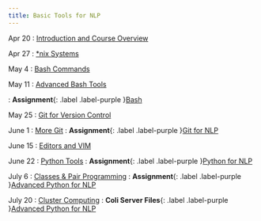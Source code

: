 ```yaml
---
title: Basic Tools for NLP
---
```


Apr 20
: [Introduction and Course Overview](https://github.com/IuliiaZaitova/basic-tools-nlp-2023/blob/main/lectures/slides_introduction.pdf)

Apr 27
: [*nix Systems](https://github.com/IuliiaZaitova/basic-tools-nlp-2023/blob/main/lectures/slides_class_1.pdf)

May 4
: [Bash Commands](https://github.com/IuliiaZaitova/basic-tools-nlp-2023/blob/main/lectures/slides_class_2.pdf)

May 11
: [Advanced Bash Tools](https://github.com/IuliiaZaitova/basic-tools-nlp-2023/blob/main/lectures/slides_class_3.pdf)

: **Assignment**{: .label .label-purple }[Bash](https://github.com/IuliiaZaitova/basic-tools-nlp-2023/blob/main/assignments/assignment_1.pdf)

May 25
: [Git for Version Control](https://github.com/IuliiaZaitova/basic-tools-nlp-2023/blob/main/lectures/slides_class_4.pdf)

June 1
: [More Git](https://github.com/IuliiaZaitova/basic-tools-nlp-2023/blob/main/lectures/slides_class_5.pdf)
: **Assignment**{: .label .label-purple }[Git for NLP](https://github.com/IuliiaZaitova/basic-tools-nlp-2023/blob/main/assignments/assignment_2.pdf)

June 15
: [Editors and VIM](https://github.com/IuliiaZaitova/basic-tools-nlp-2023/blob/main/lectures/slides_class_6.pdf)

June 22
: [Python Tools](https://github.com/IuliiaZaitova/basic-tools-nlp-2023/blob/main/lectures/slides_class_7.pdf)
: **Assignment**{: .label .label-purple }[Python for NLP](https://github.com/IuliiaZaitova/basic-tools-nlp-2023/blob/main/assignments/assignment_3.pdf)

July 6
: [Classes & Pair Programming](https://github.com/IuliiaZaitova/basic-tools-nlp-2023/blob/main/lectures/slides_class_8.pdf)
: **Assignment**{: .label .label-purple }[Advanced Python for NLP](https://github.com/IuliiaZaitova/basic-tools-nlp-2023/blob/main/assignments/assignment_4.pdf)

July 20
: [Cluster Computing](#) 
: **Coli Server Files**{: .label .label-purple }[Advanced Python for NLP](https://github.com/IuliiaZaitova/basic-tools-nlp-2023/blob/main/assignments/assignment_4.pdf)




